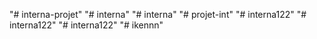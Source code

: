 "# interna-projet" 
"# interna" 
"# interna" 
"# projet-int" 
"# interna122" 
"# interna122" 
"# interna122" 
"# ikennn" 
